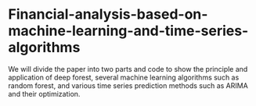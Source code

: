 # Financial-analysis-based-on-machine-learning-and-time-series-algorithms
 We will divide the paper into two parts and code to show the principle and application of deep forest, several machine learning algorithms such as random forest, and various time series prediction methods such as ARIMA and their optimization.
